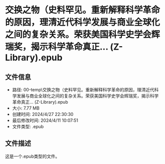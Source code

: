 ﻿# 交换之物（史料罕见。重新解释科学革命的原因，理清近代科学发展与商业全球化之间的复杂关系。荣获美国科学史学会辉瑞奖，揭示科学革命真正... (Z-Library).epub

## 文件信息
- 路径: 00-temp\交换之物（史料罕见。重新解释科学革命的原因，理清近代科学发展与商业全球化之间的复杂关系。荣获美国科学史学会辉瑞奖，揭示科学革命真正... (Z-Library).epub
- 大小: 7.77 MB
- 创建时间: 2024/4/27 22:30:30
- 最后修改时间: 2024/4/11 10:07:51
- 文件类型: .epub

## 文件描述
这是一个.epub类型的文件。

